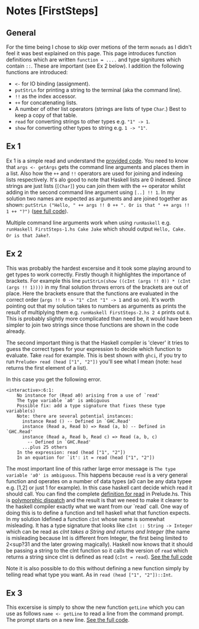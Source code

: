 # Notes [FirstSteps]

## General

For the time being I chose to skip over metions of the term `monads` as I didn't feel it was best explained on this page. This page introduces function definitions which are written `function = ....` and type signitures which contain `::`. These are important (see Ex 2 below). I addition the following functions are introduced:

+ `<-` for IO binding (assignment).
+ `putStrLn` for printing a string to the terminal (aka the command line).
+ `!!` as the index accessor.
+ `++` for concatenating lists.
+ A number of other list operators (strings are lists of type `Char`.) Best to keep a copy of that table.
+ `read` for converting strings to other types e.g. `"1" -> 1`.
+ `show` for converting other types to string e.g. `1 -> "1"`.

## Ex 1

Ex 1 is a simple read and understand the [provided code](). You need to know that `args <- getArgs` gets the command line arguments and places them in a list. Also how the `++` and `!!` operators are used for joining and indexing lists respectively. It's alo good to note that Haskell lists are 0 indexed. Since strings are just lists (`[Char]`) you can join them with the `++` operator whilst adding in the second command line argument using `[..] !! 1`. In my solution two names are expected as arguments and are joined together as shown: `putStrLn ("Hello, " ++ args !! 0 ++ ". Or is that " ++ args !! 1 ++ "?")` ([see full code](https://github.com/jake5991/48hScheme/blob/master/FirstSteps/FirstSteps-1.hs)).

Multiple command line arguments work when using `runHaskell` e.g. `runHaskell FirstSteps-1.hs Cake Jake` which should output `Hello, Cake. Or is that Jake?`.

## Ex 2

This was probably the hardest excersise and it took some playing around to get types to work correctly. Firstly though it highlightes the importance of brackets. For example this line `putStrLn(show ((cInt (args !! 0)) * (cInt (args !! 1))))` in my final solution throws errors of the brackets are out of place. Here the brackets ensure that the functions are evaluated in the correct order (`args !! 0 -> "1" cInt "1" -> 1` and so on). It's worth pointing out that my solution takes to numbers as arguments as prints the result of multiplying them e.g. `runHaskell FirstSteps-2.hs 2 4` prints out `8`. This is probably slightly more complicated than need be, it would have been simpler to join two strings since those functions are shown in the code already.

The second important thing is that the Haskell compiler is 'clever' it tries to guess the correct types for your expression to decide which function to evaluate. Take `read` for example. This is best shown with `ghci`, if you try to run `Prelude> read (head ["1", "2"])` you'll see what I mean (note: `head` returns the first element of a list).

In this case you get the following error.
```
<interactive>:6:1:
    No instance for (Read a0) arising from a use of `read'
    The type variable `a0' is ambiguous
    Possible fix: add a type signature that fixes these type variable(s)
    Note: there are several potential instances:
      instance Read () -- Defined in `GHC.Read'
      instance (Read a, Read b) => Read (a, b) -- Defined in `GHC.Read'
      instance (Read a, Read b, Read c) => Read (a, b, c)
        -- Defined in `GHC.Read'
      ...plus 25 others
    In the expression: read (head ["1", "2"])
    In an equation for `it': it = read (head ["1", "2"])
```

The most important line of this rather large error message is `The type variable 'a0' is ambiguous`. This happens because `read` is a very general function and operates on a number of data types (a0 can be any data typee e.g. [1,2] or just 1 for example). In this case haskell cant decide which read it should call. You can find the complete [definition for read](http://www.haskell.org/onlinereport/standard-prelude.html#$vread) in Prelude.hs. This is [polymorphic dispatch](http://en.wikipedia.org/wiki/Polymorphism_(computer_science)) and the result is that we need to make it clearer to the haskell compiler exactly what we want from our `read` call. One way of doing this is to define a function and tell haskell what that function expects. In my solution Idefined a function `cInt` whose name is somewhat misleading. It has a type signature that looks like `cInt :: String -> Integer` which can be read as _cInt takes a String and returns and Integer_ (the name is misleading because Int is different from Integer, the first being limited to 2<sup?31</sup> and the later growing magically). Haskell now knows that it should be passing a string to the cInt function so it calls the version of `read` which returns a string since cInt is defined as read (`cInt = read`). [See the full code](https://github.com/jake5991/48hScheme/blob/master/FirstSteps/FirstSteps-2.hs)

Note it is also possible to do this without defining a new function simply by telling read what type you want. As in `read (head ["1", "2"])::Int`.

## Ex 3

This excersise is simply to show the new function `getLine` which you can use as follows `name <- getLine` to read a line from the command prompt. The prompt starts on a new line. [See the full code](https://github.com/jake5991/48hScheme/blob/master/FirstSteps/FirstSteps-3.hs).
